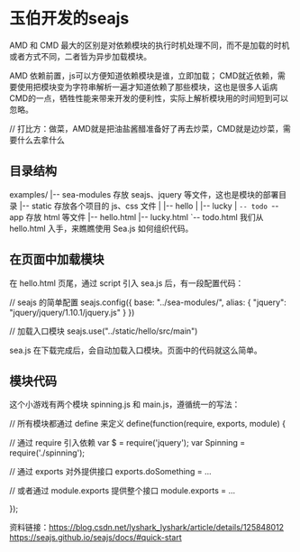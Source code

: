 # 玉伯开发的seajs



AMD 和 CMD 最大的区别是对依赖模块的执行时机处理不同，而不是加载的时机或者方式不同，二者皆为异步加载模块。

AMD 依赖前置，js可以方便知道依赖模块是谁，立即加载；
CMD就近依赖，需要使用把模块变为字符串解析一遍才知道依赖了那些模块，这也是很多人诟病CMD的一点，牺牲性能来带来开发的便利性，实际上解析模块用的时间短到可以忽略。

// 打比方：做菜，AMD就是把油盐酱醋准备好了再去炒菜，CMD就是边炒菜，需要什么去拿什么


## 目录结构
examples/
  |-- sea-modules      存放 seajs、jquery 等文件，这也是模块的部署目录
  |-- static           存放各个项目的 js、css 文件
  |     |-- hello
  |     |-- lucky
  |     `-- todo
  `-- app              存放 html 等文件
        |-- hello.html
        |-- lucky.html
        `-- todo.html
我们从 hello.html 入手，来瞧瞧使用 Sea.js 如何组织代码。


## 在页面中加载模块
在 hello.html 页尾，通过 script 引入 sea.js 后，有一段配置代码：

// seajs 的简单配置
seajs.config({
  base: "../sea-modules/",
  alias: {
    "jquery": "jquery/jquery/1.10.1/jquery.js"
  }
})

// 加载入口模块
seajs.use("../static/hello/src/main")

sea.js 在下载完成后，会自动加载入口模块。页面中的代码就这么简单。



## 模块代码
这个小游戏有两个模块 spinning.js 和 main.js，遵循统一的写法：

// 所有模块都通过 define 来定义
define(function(require, exports, module) {

  // 通过 require 引入依赖
  var $ = require('jquery');
  var Spinning = require('./spinning');

  // 通过 exports 对外提供接口
  exports.doSomething = ...

  // 或者通过 module.exports 提供整个接口
  module.exports = ...

});




资料链接：https://blog.csdn.net/lyshark_lyshark/article/details/125848012
https://seajs.github.io/seajs/docs/#quick-start